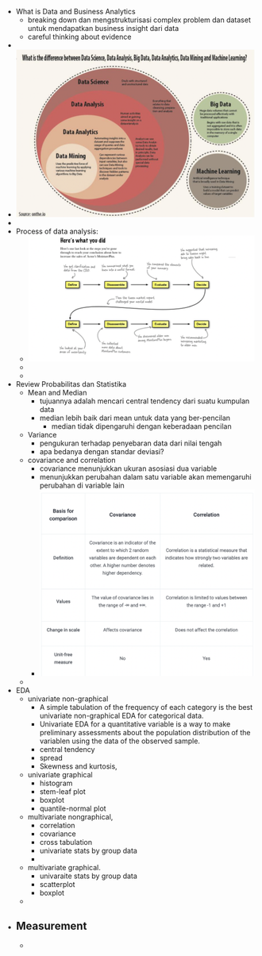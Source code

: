 - What is Data and Business Analytics
	- breaking down dan mengstrukturisasi complex problem dan dataset untuk mendapatkan business insight dari data
	- careful thinking about evidence
-
- ![image.png](../assets/image_1646478793575_0.png)
-
- Process of data analysis:
	- ![image.png](../assets/image_1646479253000_0.png)
	-
	-
- Review Probabilitas dan Statistika
	- Mean and Median
		- tujuannya adalah mencari central tendency dari suatu kumpulan data
		- median lebih baik dari mean untuk data yang ber-pencilan
			- median tidak dipengaruhi dengan keberadaan pencilan
	- Variance
		- pengukuran terhadap penyebaran data dari nilai tengah
		- apa bedanya dengan standar deviasi?
	- covariance and correlation
		- covariance menunjukkan ukuran asosiasi dua variable
		- menunjukkan perubahan dalam satu variable akan memengaruhi perubahan di variable lain
		- ![image.png](../assets/image_1646480585644_0.png)
	-
- EDA
	- univariate non-graphical
		- A simple tabulation of the frequency of each category is the best
		  univariate non-graphical EDA for categorical data.
		- Univariate EDA for a quantitative variable is a way to make preliminary assessments about the population distribution of the variablen using the data of the observed sample.
		- central tendency
		- spread
		- Skewness and kurtosis,
	- univariate graphical
		- histogram
		- stem-leaf plot
		- boxplot
		- quantile-normal plot
	- multivariate nongraphical,
		- correlation
		- covariance
		- cross tabulation
		- univariate stats by group data
		-
	- multivariate graphical.
		- univaraite stats by group data
		- scatterplot
		- boxplot
	-
- Measurement
	-
	-
